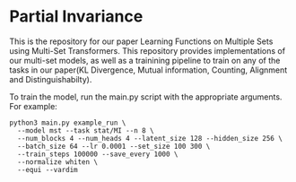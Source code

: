 # Partial Invariance

This is the repository for our paper Learning Functions on Multiple Sets using Multi-Set Transformers. This repository provides implementations of our multi-set models, as well as a trainining pipeline to train on any of the tasks in our paper(KL Divergence, Mutual information, Counting, Alignment and Distinguishabilty).

To train the model, run the main.py script with the appropriate arguments. For example:
```
python3 main.py example_run \
  --model mst --task stat/MI --n 8 \
  --num_blocks 4 --num_heads 4 --latent_size 128 --hidden_size 256 \
  --batch_size 64 --lr 0.0001 --set_size 100 300 \
  --train_steps 100000 --save_every 1000 \
  --normalize whiten \
  --equi --vardim
```
